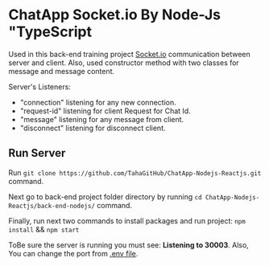 # ChatApp Socket.io By Node-Js "TypeScript

Used in this back-end training project [Socket.io](https://socket.io/) communication between server and client. Also, used constructor method with two classes for message and message content.

Server's Listeners:
- "connection" listening for any new connection.
- "request-id" listening for client Request for Chat Id.
- "message" listening for any message from client.
- "disconnect" listening for disconnect client.

## Run Server
Run `git clone https://github.com/TahaGitHub/ChatApp-Nodejs-Reactjs.git` command.

Next go to back-end project folder directory by running `cd ChatApp-Nodejs-Reactjs/back-end-nodejs/` command.

Finally, run next two commands to install packages and run project: `npm install` && `npm start`

ToBe sure the server is running you must see:  **Listening to 30003**. Also, You can change the port from [.env file](https://github.com/TahaGitHub/ChatApp-Nodejs-Reactjs/blob/main/back-end-nodejs/.env).

